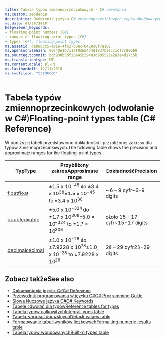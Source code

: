 ```yaml
---
title: Tabela typów zmiennoprzecinkowych - C# odwołania
ms.custom: seodec18
description: Omówienie języka C# zmiennoprzecinkowych typów wbudowanych
ms.date: 08/20/2018
helpviewer_keywords:
- floating-point numbers [C#]
- ranges of floating-point types [C#]
- types [C#], floating-point types
ms.assetid: da886cc5-e01e-4f62-b3ec-6428c8f7a102
ms.openlocfilehash: 80c40e1b711af0dbd434d1837b9bcc1cf7c90069
ms.sourcegitcommit: bdd930b5df20a45c29483d905526a2a3e4d17c5b
ms.translationtype: MT
ms.contentlocale: pl-PL
ms.lasthandoff: 12/11/2018
ms.locfileid: "53236885"
---
```

# <a name="floating-point-types-table-c-reference"></a><span data-ttu-id="e7e9a-103">Tabela typów zmiennoprzecinkowych (odwołanie w C#)</span><span class="sxs-lookup"><span data-stu-id="e7e9a-103">Floating-point types table (C# Reference)</span></span>

<span data-ttu-id="e7e9a-104">W poniższej tabeli przedstawiono dokładności i przybliżonej zakresy dla typów zmiennoprzecinkowych.</span><span class="sxs-lookup"><span data-stu-id="e7e9a-104">The following table shows the precision and approximate ranges for the floating-point types.</span></span>  
  
|<span data-ttu-id="e7e9a-105">Typ</span><span class="sxs-lookup"><span data-stu-id="e7e9a-105">Type</span></span>|<span data-ttu-id="e7e9a-106">Przybliżony zakres</span><span class="sxs-lookup"><span data-stu-id="e7e9a-106">Approximate range</span></span>|<span data-ttu-id="e7e9a-107">Dokładność</span><span class="sxs-lookup"><span data-stu-id="e7e9a-107">Precision</span></span>|  
|----------|-----------------------|---------------|  
|[<span data-ttu-id="e7e9a-108">float</span><span class="sxs-lookup"><span data-stu-id="e7e9a-108">float</span></span>](float.md)|<span data-ttu-id="e7e9a-109">±1.5 x 10<sup>−45</sup> do ±3.4 x 10<sup>38</sup></span><span class="sxs-lookup"><span data-stu-id="e7e9a-109">±1.5 x 10<sup>−45</sup> to ±3.4 x 10<sup>38</sup></span></span>|<span data-ttu-id="e7e9a-110">~ 6 – 9 cyfr</span><span class="sxs-lookup"><span data-stu-id="e7e9a-110">~6-9 digits</span></span>|  
|[<span data-ttu-id="e7e9a-111">double</span><span class="sxs-lookup"><span data-stu-id="e7e9a-111">double</span></span>](double.md)|<span data-ttu-id="e7e9a-112">±5.0 x 10<sup>−324</sup> do ±1.7 x 10<sup>308</sup></span><span class="sxs-lookup"><span data-stu-id="e7e9a-112">±5.0 × 10<sup>−324</sup> to ±1.7 × 10<sup>308</sup></span></span>|<span data-ttu-id="e7e9a-113">około 15 – 17 cyfr</span><span class="sxs-lookup"><span data-stu-id="e7e9a-113">~15-17 digits</span></span>|  
|[<span data-ttu-id="e7e9a-114">decimal</span><span class="sxs-lookup"><span data-stu-id="e7e9a-114">decimal</span></span>](decimal.md)|<span data-ttu-id="e7e9a-115">±1.0 x 10<sup>-28</sup> do ±7.9228 x 10<sup>28</sup></span><span class="sxs-lookup"><span data-stu-id="e7e9a-115">±1.0 x 10<sup>-28</sup> to ±7.9228 x 10<sup>28</sup></span></span>|<span data-ttu-id="e7e9a-116">28 – 29 cyfr</span><span class="sxs-lookup"><span data-stu-id="e7e9a-116">28-29 digits</span></span>|  
  
## <a name="see-also"></a><span data-ttu-id="e7e9a-117">Zobacz także</span><span class="sxs-lookup"><span data-stu-id="e7e9a-117">See also</span></span>

- [<span data-ttu-id="e7e9a-118">Dokumentacja języka C#</span><span class="sxs-lookup"><span data-stu-id="e7e9a-118">C# Reference</span></span>](../index.md)
- [<span data-ttu-id="e7e9a-119">Przewodnik programowania w języku C#</span><span class="sxs-lookup"><span data-stu-id="e7e9a-119">C# Programming Guide</span></span>](../../programming-guide/index.md)
- [<span data-ttu-id="e7e9a-120">Słowa kluczowe języka C#</span><span class="sxs-lookup"><span data-stu-id="e7e9a-120">C# Keywords</span></span>](index.md)
- [<span data-ttu-id="e7e9a-121">Tabele odwołań dla typów</span><span class="sxs-lookup"><span data-stu-id="e7e9a-121">Reference tables for types</span></span>](reference-tables-for-types.md)
- [<span data-ttu-id="e7e9a-122">Tabela typów całkowitych</span><span class="sxs-lookup"><span data-stu-id="e7e9a-122">Integral types table</span></span>](integral-types-table.md)
- [<span data-ttu-id="e7e9a-123">Tabela wartości domyślnych</span><span class="sxs-lookup"><span data-stu-id="e7e9a-123">Default values table</span></span>](default-values-table.md)
- [<span data-ttu-id="e7e9a-124">Formatowanie tabeli wyników liczbowych</span><span class="sxs-lookup"><span data-stu-id="e7e9a-124">Formatting numeric results table</span></span>](formatting-numeric-results-table.md)
- [<span data-ttu-id="e7e9a-125">Tabela typów wbudowanych</span><span class="sxs-lookup"><span data-stu-id="e7e9a-125">Built-in types table</span></span>](built-in-types-table.md)
